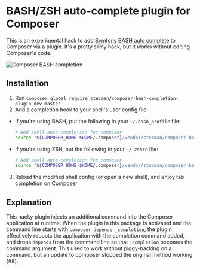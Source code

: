 # BASH/ZSH auto-complete plugin for Composer

This is an experimental hack to add [Symfony BASH auto complete](https://github.com/stecman/symfony-console-completion) to Composer via a plugin. It's a pretty slimy hack, but it works without editing Composer's code.

![Composer BASH completion](https://i.imgur.com/MoDWkby.gif)

## Installation

1. Run `composer global require stecman/composer-bash-completion-plugin dev-master`
2. Add a completion hook to your shell's user config file:
  - If you're using BASH, put the following in your `~/.bash_profile` file:

    ```bash
    # Add shell auto-completion for composer
    source "${COMPOSER_HOME-$HOME/.composer}/vendor/stecman/composer-bash-completion-plugin/hooks/bash-completion"
    ```
  - If you're using ZSH, put the following in your `~/.zshrc` file:
    
    ```bash
    # Add shell auto-completion for composer
    source "${COMPOSER_HOME-$HOME/.composer}/vendor/stecman/composer-bash-completion-plugin/hooks/zsh-completion"
    ```
3. Reload the modified shell config (or open a new shell), and enjoy tab completion on Composer

## Explanation

This hacky plugin injects an additional command into the Composer application at runtime. When the plugin in this package is activated and the command line starts with `composer depends _completion`, the plugin effectively reboots the application with the completion command added, and drops `depends` from the command line so that `_completion` becomes the command argument. This used to work without piggy-backing on a command, but an update to composer stopped the original method working (#8).
